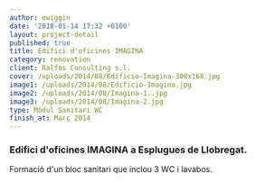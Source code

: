 ```yaml
---
author: ewiggin
date: '2018-01-14 17:32 +0100'
layout: project-detail
published: true
title: Edifici d'oficines IMAGINA
category: renovation
client: Ralfas Consulting s.l.
cover: /uploads/2014/08/Edificio-Imagina-300x168.jpg
image1: /uploads/2014/08/Edificio-Imagina.jpg
image2: /uploads/2014/08/Imagina-1..jpg
image3: /uploads/2014/08/Imagina-2.jpg
type: Módul Sanitari WC
finish_at: Març 2014
---
```

### Edifici d'oficines IMAGINA a Esplugues de Llobregat.

Formació d'un bloc sanitari que inclou 3 WC i lavabos.
